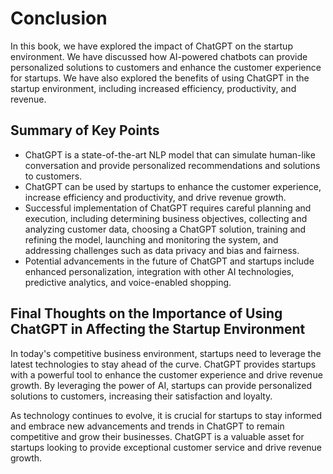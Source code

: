 Conclusion
==========

In this book, we have explored the impact of ChatGPT on the startup environment. We have discussed how AI-powered chatbots can provide personalized solutions to customers and enhance the customer experience for startups. We have also explored the benefits of using ChatGPT in the startup environment, including increased efficiency, productivity, and revenue.

Summary of Key Points
---------------------

* ChatGPT is a state-of-the-art NLP model that can simulate human-like conversation and provide personalized recommendations and solutions to customers.
* ChatGPT can be used by startups to enhance the customer experience, increase efficiency and productivity, and drive revenue growth.
* Successful implementation of ChatGPT requires careful planning and execution, including determining business objectives, collecting and analyzing customer data, choosing a ChatGPT solution, training and refining the model, launching and monitoring the system, and addressing challenges such as data privacy and bias and fairness.
* Potential advancements in the future of ChatGPT and startups include enhanced personalization, integration with other AI technologies, predictive analytics, and voice-enabled shopping.

Final Thoughts on the Importance of Using ChatGPT in Affecting the Startup Environment
--------------------------------------------------------------------------------------

In today's competitive business environment, startups need to leverage the latest technologies to stay ahead of the curve. ChatGPT provides startups with a powerful tool to enhance the customer experience and drive revenue growth. By leveraging the power of AI, startups can provide personalized solutions to customers, increasing their satisfaction and loyalty.

As technology continues to evolve, it is crucial for startups to stay informed and embrace new advancements and trends in ChatGPT to remain competitive and grow their businesses. ChatGPT is a valuable asset for startups looking to provide exceptional customer service and drive revenue growth.
